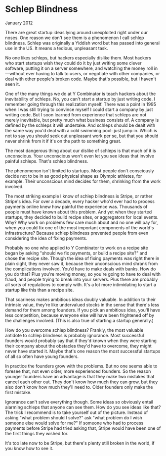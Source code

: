 # Schlep Blindness

January 2012

There are great startup ideas lying around unexploited right under our noses. One reason we don't see them is a phenomenon I call schlep blindness. Schlep was originally a Yiddish word but has passed into general use in the US. It means a tedious, unpleasant task.

No one likes schleps, but hackers especially dislike them. Most hackers who start startups wish they could do it by just writing some clever software, putting it on a server somewhere, and watching the money roll in—without ever having to talk to users, or negotiate with other companies, or deal with other people's broken code. Maybe that's possible, but I haven't seen it.

One of the many things we do at Y Combinator is teach hackers about the inevitability of schleps. No, you can't start a startup by just writing code. I remember going through this realization myself. There was a point in 1995 when I was still trying to convince myself I could start a company by just writing code. But I soon learned from experience that schleps are not merely inevitable, but pretty much what business consists of. A company is defined by the schleps it will undertake. And schleps should be dealt with the same way you'd deal with a cold swimming pool: just jump in. Which is not to say you should seek out unpleasant work per se, but that you should never shrink from it if it's on the path to something great.

The most dangerous thing about our dislike of schleps is that much of it is unconscious. Your unconscious won't even let you see ideas that involve painful schleps. That's schlep blindness.

The phenomenon isn't limited to startups. Most people don't consciously decide not to be in as good physical shape as Olympic athletes, for example. Their unconscious mind decides for them, shrinking from the work involved.

The most striking example I know of schlep blindness is Stripe, or rather Stripe's idea. For over a decade, every hacker who'd ever had to process payments online knew how painful the experience was. Thousands of people must have known about this problem. And yet when they started startups, they decided to build recipe sites, or aggregators for local events. Why? Why work on problems few care much about and no one will pay for, when you could fix one of the most important components of the world's infrastructure? Because schlep blindness prevented people from even considering the idea of fixing payments.

Probably no one who applied to Y Combinator to work on a recipe site began by asking "should we fix payments, or build a recipe site?" and chose the recipe site. Though the idea of fixing payments was right there in plain sight, they never saw it, because their unconscious mind shrank from the complications involved. You'd have to make deals with banks. How do you do that? Plus you're moving money, so you're going to have to deal with fraud, and people trying to break into your servers. Plus there are probably all sorts of regulations to comply with. It's a lot more intimidating to start a startup like this than a recipe site.

That scariness makes ambitious ideas doubly valuable. In addition to their intrinsic value, they're like undervalued stocks in the sense that there's less demand for them among founders. If you pick an ambitious idea, you'll have less competition, because everyone else will have been frightened off by the challenges involved. (This is also true of starting a startup generally.)

How do you overcome schlep blindness? Frankly, the most valuable antidote to schlep blindness is probably ignorance. Most successful founders would probably say that if they'd known when they were starting their company about the obstacles they'd have to overcome, they might never have started it. Maybe that's one reason the most successful startups of all so often have young founders.

In practice the founders grow with the problems. But no one seems able to foresee that, not even older, more experienced founders. So the reason younger founders have an advantage is that they make two mistakes that cancel each other out. They don't know how much they can grow, but they also don't know how much they'll need to. Older founders only make the first mistake.

Ignorance can't solve everything though. Some ideas so obviously entail alarming schleps that anyone can see them. How do you see ideas like that? The trick I recommend is to take yourself out of the picture. Instead of asking "what problem should I solve?" ask "what problem do I wish someone else would solve for me?" If someone who had to process payments before Stripe had tried asking that, Stripe would have been one of the first things they wished for.

It's too late now to be Stripe, but there's plenty still broken in the world, if you know how to see it.

